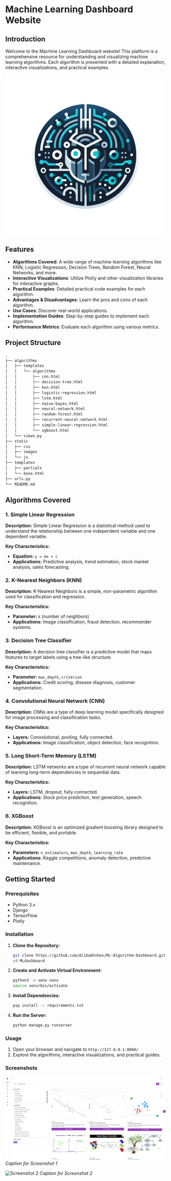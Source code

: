 
# Machine Learning Dashboard Website

## Introduction
Welcome to the Machine Learning Dashboard website! This platform is a comprehensive resource for understanding and visualizing machine learning algorithms. Each algorithm is presented with a detailed explanation, interactive visualizations, and practical examples.

![ML Dashboard Logo](static/images/logo.png)

## Features
- **Algorithms Covered**: A wide range of machine learning algorithms like KNN, Logistic Regression, Decision Trees, Random Forest, Neural Networks, and more.
- **Interactive Visualizations**: Utilize Plotly and other visualization libraries for interactive graphs.
- **Practical Examples**: Detailed practical code examples for each algorithm.
- **Advantages & Disadvantages**: Learn the pros and cons of each algorithm.
- **Use Cases**: Discover real-world applications.
- **Implementation Guides**: Step-by-step guides to implement each algorithm.
- **Performance Metrics**: Evaluate each algorithm using various metrics.

## Project Structure
```bash
.
├── algorithms
│   ├── templates
│   │   └── algorithms
│   │       ├── cnn.html
│   │       ├── decision-tree.html
│   │       ├── knn.html
│   │       ├── logistic-regression.html
│   │       ├── lstm.html
│   │       ├── naive-bayes.html
│   │       ├── neural-network.html
│   │       ├── random-forest.html
│   │       ├── recurrent-neural-network.html
│   │       ├── simple-linear-regression.html
│   │       └── xgboost.html
│   └── views.py
├── static
│   ├── css
│   ├── images
│   └── js
├── templates
│   ├── partials
│   └── base.html
├── urls.py
└── README.md
```

## Algorithms Covered
### 1. Simple Linear Regression

**Description:**
Simple Linear Regression is a statistical method used to understand the relationship between one independent variable and one dependent variable.

**Key Characteristics:**
- **Equation:** `y = mx + c`
- **Applications:** Predictive analysis, trend estimation, stock market analysis, sales forecasting.

### 2. K-Nearest Neighbors (KNN)

**Description:**
K-Nearest Neighbors is a simple, non-parametric algorithm used for classification and regression.

**Key Characteristics:**
- **Parameter:** `k` (number of neighbors)
- **Applications:** Image classification, fraud detection, recommender systems.

### 3. Decision Tree Classifier

**Description:**
A decision tree classifier is a predictive model that maps features to target labels using a tree-like structure.

**Key Characteristics:**
- **Parameter:** `max_depth`, `criterion`
- **Applications:** Credit scoring, disease diagnosis, customer segmentation.

### 4. Convolutional Neural Network (CNN)

**Description:**
CNNs are a type of deep learning model specifically designed for image processing and classification tasks.

**Key Characteristics:**
- **Layers:** Convolutional, pooling, fully connected.
- **Applications:** Image classification, object detection, face recognition.

### 5. Long Short-Term Memory (LSTM)

**Description:**
LSTM networks are a type of recurrent neural network capable of learning long-term dependencies in sequential data.

**Key Characteristics:**
- **Layers:** LSTM, dropout, fully connected.
- **Applications:** Stock price prediction, text generation, speech recognition.

### 6. XGBoost

**Description:**
XGBoost is an optimized gradient boosting library designed to be efficient, flexible, and portable.

**Key Characteristics:**
- **Parameters:** `n_estimators`, `max_depth`, `learning_rate`
- **Applications:** Kaggle competitions, anomaly detection, predictive maintenance.

## Getting Started
### Prerequisites
- Python 3.x
- Django
- TensorFlow
- Plotly

### Installation
1. **Clone the Repository:**
   ```bash
   git clone https://github.com/Alibakhshov/ML-Algorithm-Dashboard.git
   cd MLdashboard
   ```

2. **Create and Activate Virtual Environment:**
   ```bash
   python3 -m venv venv
   source venv/bin/activate
   ```

3. **Install Dependencies:**
   ```bash
   pip install -r requirements.txt
   ```

4. **Run the Server:**
   ```bash
   python manage.py runserver
   ```

### Usage
1. Open your browser and navigate to `http://127.0.0.1:8000/`
2. Explore the algorithms, interactive visualizations, and practical guides.


### Screenshots

![Algorithms](static/screenshots/1.png)
*Caption for Screenshot 1*

![Screenshot 2](static/screenshots/22.png)
*Caption for Screenshot 2*